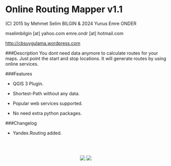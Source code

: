 Online Routing Mapper v1.1
==========


(C) 2015 by Mehmet Selim BILGIN & 2024 Yunus Emre ONDER

mselimbilgin [at] yahoo.com
emre.ondr [at] hotmail.com

http://cbsuygulama.wordpress.com



###Description
You dont need data anymore to calculate routes for your maps. Just point the start and stop locations. It will generate routes by using online services.


###Features
   
   - QGIS 3 Plugin.
   
   - Shortest-Path without any data.

   - Popular web services supported.

   - No need extra python packages.
   
 
###Changelog
   - Yandex.Routing added.
	

<p class="western"><br><br>
</p>

<p align="center">

  <img src="https://i.imgur.com/nM9B25f.png" />

  <img src="https://i.imgur.com/Molo0LQ.png" />
</p>

